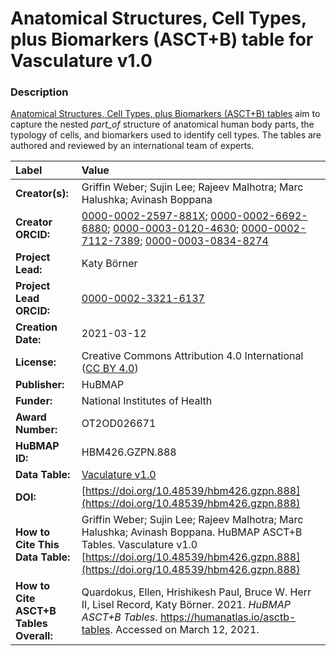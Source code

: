 # Anatomical Structures, Cell Types, plus Biomarkers (ASCT+B) table for Vasculature v1.0

### Description
[Anatomical Structures, Cell Types, plus Biomarkers (ASCT+B) tables](https://humanatlas.io/asctb-tables) aim to capture the nested *part_of* structure of anatomical human body parts, the typology of cells, and biomarkers used to identify cell types. The tables are authored and reviewed by an international team of experts.

| Label | Value |
| :------------- |:-------------|
| **Creator(s):** | Griffin Weber; Sujin Lee; Rajeev Malhotra; Marc Halushka; Avinash Boppana |
| **Creator ORCID:** | [0000-0002-2597-881X](https://orcid.org/0000-0002-2597-881X); [0000-0002-6692-6880](https://orcid.org/0000-0002-6692-6880); [0000-0003-0120-4630](https://orcid.org/0000-0003-0120-4630); [0000-0002-7112-7389](https://orcid.org/0000-0002-7112-7389); [0000-0003-0834-8274](https://orcid.org/0000-0003-0834-8274) |
| **Project Lead:** | Katy B&ouml;rner |
| **Project Lead ORCID:** | [0000-0002-3321-6137](https://orcid.org/0000-0002-3321-6137) |
| **Creation Date:** | 2021-03-12 |
| **License:** | Creative Commons Attribution 4.0 International ([CC BY 4.0](https://creativecommons.org/licenses/by/4.0/)) |
| **Publisher:** | HuBMAP |
| **Funder:** | National Institutes of Health |
| **Award Number:** | OT2OD026671 |
| **HuBMAP ID:** | HBM426.GZPN.888 |
| **Data Table:** | [Vaculature v1.0](https://hubmapconsortium.github.io/ccf-releases/v1.0/asct-b/ASCT-B_VH_Vasculature.csv) |
| **DOI:** | [https://doi.org/10.48539/hbm426.gzpn.888](https://doi.org/10.48539/hbm426.gzpn.888) |
| **How to Cite This Data Table:** | Griffin Weber; Sujin Lee; Rajeev Malhotra; Marc Halushka; Avinash Boppana. HuBMAP ASCT+B Tables. Vasculature v1.0 [https://doi.org/10.48539/hbm426.gzpn.888](https://doi.org/10.48539/hbm426.gzpn.888) |
| **How to Cite ASCT+B Tables Overall:** | Quardokus, Ellen, Hrishikesh Paul, Bruce W. Herr II, Lisel Record, Katy B&ouml;rner. 2021. *HuBMAP ASCT+B Tables*. https://humanatlas.io/asctb-tables. Accessed on March 12, 2021. |